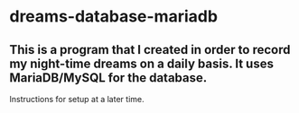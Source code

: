 # dreams-database-mariadb
## This is a program that I created in order to record my night-time dreams on a daily basis. It uses MariaDB/MySQL for the database.     
Instructions for setup at a later time.     
